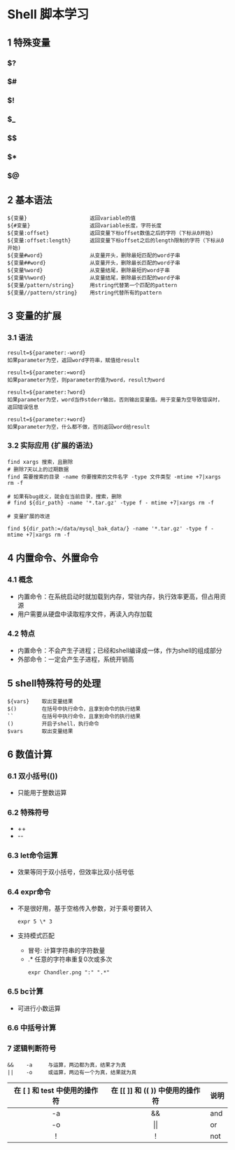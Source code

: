 # Shell 脚本学习

## 1 特殊变量

### $?

### $#

### $!

### $_

### $$

### $*

### $@

## 2 基本语法

```
${变量}                    返回variable的值
${#变量}                   返回variable长度，字符长度
${变量:offset}             返回变量下标offset数值之后的字符（下标从0开始)
${变量:offset:length}      返回变量下标offset之后的length限制的字符（下标从0开始)
${变量#word}               从变量开头，删除最短匹配的word子串
${变量##word}              从变量开头，删除最长匹配的word子串
${变量%word}               从变量结尾，删除最短的word子串
${变量%%word}              从变量结尾，删除最长匹配的word子串
${变量/pattern/string}     用string代替第一个匹配的pattern
${变量//pattern/string}    用string代替所有的pattern
```

## 3 变量的扩展

### 3.1 语法

```plaintext
result=${parameter:-word}
如果parameter为空，返回word字符串，赋值给result

result=${parameter:=word}
如果parameter为空，则parameter的值为word，result为word

result=${parameter:?word}
如果parameter为空，word当作stderr输出，否则输出变量值。用于变量为空导致错误时，返回错误信息

result=${parameter:+word}
如果parameter为空，什么都不做，否则返回word给result
```

### 3.2 实际应用 {扩展的语法}

```plaintext
find xargs 搜索，且删除
# 删除7天以上的过期数据
find 需要搜索的目录 -name 你要搜索的文件名字 -type 文件类型 -mtime +7|xargs rm -f

# 如果有bug歧义，就会在当前目录，搜索，删除
# find ${dir_path} -name '*.tar.gz' -type f - mtime +7|xargs rm -f

# 变量扩展的改进

find ${dir_path:=/data/mysql_bak_data/} -name '*.tar.gz' -type f -mtime +7|xargs rm -f
```

## 4 内置命令、外置命令

### 4.1 概念

* 内置命令：在系统启动时就加载到内存，常驻内存，执行效率更高，但占用资源
* 用户需要从硬盘中读取程序文件，再读入内存加载

### 4.2 特点

* 内置命令：不会产生子进程；已经和shell编译成一体，作为shell的组成部分
* 外部命令：一定会产生子进程，系统开销高

## 5 shell特殊符号的处理

```plaintext
${vars}    取出变量结果
$()        在括号中执行命令，且拿到命令的执行结果
``         在括号中执行命令，且拿到命令的执行结果
()         开启子shell，执行命令
$vars      取出变量结果
```

## 6 数值计算

### 6.1 双小括号(())

* 只能用于整数运算

### 6.2 特殊符号

* ++
* --

### 6.3 let命令运算

* 效果等同于双小括号，但效率比双小括号低

### 6.4 expr命令

* 不是很好用，基于空格传入参数，对于乘号要转入

  ```plaintext
  expr 5 \* 3
  ```
* 支持模式匹配

  * 冒号:  计算字符串的字符数量
  * .*  任意的字符串重复0次或多次
    ```plaintext
    expr Chandler.png ":" ".*"
    ```

### 6.5 bc计算

* 可进行小数运算

### 6.6 中括号计算


### 7 逻辑判断符号

```plaintext
&&    -a     与运算，两边都为真，结果才为真
||    -o     或运算，两边有一个为真，结果就为真
```

| 在 [ ] 和 test 中使用的操作符 | 在 [[ ]] 和 (( )) 中使用的操作符 | 说明 |
| :---------------------------: | :------------------------------: | ---- |
|              -a              |                &&                | and  |
|              -o              |               \|\|               | or   |
|               !               |                !                | not  |
